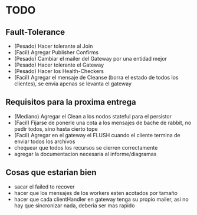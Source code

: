 # TODO

## Fault-Tolerance
- (Pesado) Hacer tolerante al Join
- (Facil)  Agregar Publisher Confirms
- (Pesado) Cambiar el mailer del Gateway por una entidad mejor
- (Pesado) Hacer tolerante el Gateway
- (Pesado) Hacer los Health-Checkers
- (Facil)  Agregar el mensaje de Cleanse (borra el estado de todos los clientes), se envia apenas se levanta el gateway

## Requisitos para la proxima entrega
- (Mediano) Agregar el Clean a los nodos stateful para el persistor
- (Facil)   Fijarse de ponerle una cota a los mensajes de bache de rabbit, no pedir todos, sino hasta cierto tope
- (Facil)   Agregar en el gateway el FLUSH cuando el cliente termina de enviar todos los archivos
- chequear que todos los recursos se cierren correctamente
- agregar la documentacion necesaria al informe/diagramas

## Cosas que estarian bien
- sacar el failed to recover
- hacer que los mensajes de los workers esten acotados por tamaño
- hacer que cada clientHandler en gateway tenga su propio mailer, asi no hay que sincronizar nada, deberia ser mas rapido
